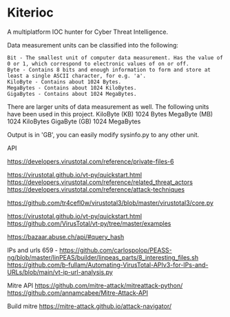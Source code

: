 # Kiterioc

A multiplatform IOC hunter for Cyber Threat Intelligence. 



Data measurement units can be classified into the following:

    Bit - The smallest unit of computer data measurement. Has the value of 0 or 1, which correspond to electronic values of on or off.
    Byte - Contains 8 bits and enough information to form and store at least a single ASCII character, for e.g. 'a'.
    KiloByte - Contains about 1024 Bytes.
    MegaBytes - Contains about 1024 KiloBytes.
    GigaBytes - Contains about 1024 MegaBytes.

There are larger units of data measurement as well. The following units have been used in this project.
KiloByte (KB) 	1024 Bytes
MegaByte (MB) 	1024 KiloBytes
GigaByte (GB) 	1024 MegaBytes

Output is in 'GB', you can easily modify sysinfo.py to any other unit.



API

https://developers.virustotal.com/reference/private-files-6

https://virustotal.github.io/vt-py/quickstart.html
https://developers.virustotal.com/reference/related_threat_actors
https://developers.virustotal.com/reference/attack-techniques



https://github.com/tr4cefl0w/virustotal3/blob/master/virustotal3/core.py

https://virustotal.github.io/vt-py/quickstart.html
https://github.com/VirusTotal/vt-py/tree/master/examples

https://bazaar.abuse.ch/api/#query_hash


IPs and urls
659 - https://github.com/carlospolop/PEASS-ng/blob/master/linPEAS/builder/linpeas_parts/8_interesting_files.sh
https://github.com/b-fullam/Automating-VirusTotal-APIv3-for-IPs-and-URLs/blob/main/vt-ip-url-analysis.py



Mitre API
https://github.com/mitre-attack/mitreattack-python/
https://github.com/annamcabee/Mitre-Attack-API


Build mitre
https://mitre-attack.github.io/attack-navigator/